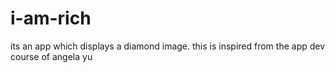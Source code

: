 # i-am-rich
its an app which displays a diamond image. this is inspired from the app dev course of angela yu
